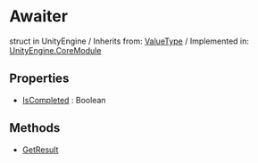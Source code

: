 # Awaiter
struct in UnityEngine
 / Inherits from: <a href="https://docs.unity3d.com/6000.2/Documentation/ScriptReference/ValueType.html">ValueType</a> / Implemented in: <a href="https://docs.unity3d.com/6000.2/Documentation/ScriptReference/UnityEngine.CoreModule.html">UnityEngine.CoreModule</a>

## Properties
- <a href="https://docs.unity3d.com/6000.2/Documentation/ScriptReference/Awaiter-IsCompleted.html">IsCompleted</a> : Boolean

## Methods
- <a href="https://docs.unity3d.com/6000.2/Documentation/ScriptReference/Awaiter.GetResult.html">GetResult</a>
